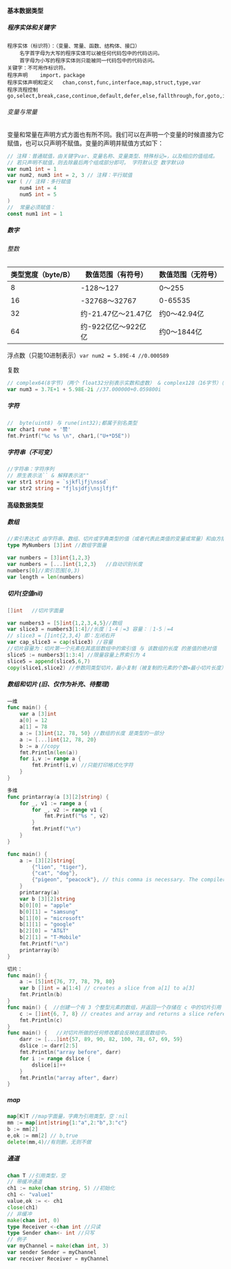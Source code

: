 #### 基本数据类型

##### 程序实体和关键字

```shell
程序实体（标识符）：（变量、常量、函数、结构体、接口）
	名字首字母为大写的程序实体可以被任何代码包中的代码访问。
	首字母为小写的程序实体则只能被同一代码包中的代码访问。
关键字：不可用作标识符。
程序声明	import，package
程序实体声明和定义	chan,const,func,interface,map,struct,type,var
程序流程控制		go,select,break,case,continue,default,defer,else,fallthrough,for,goto,if,range,return,switch
```

###### 变量与常量

变量和常量在声明方式方面也有所不同。我们可以在声明一个变量的时候直接为它赋值，也可以只声明不赋值。变量的声明并赋值方式如下：

```Go
// 注释：普通赋值，由关键字var、变量名称、变量类型、特殊标记=，以及相应的值组成。
// 若只声明不赋值，则去除最后两个组成部分即可。 字符默认空 数字默认0
var num1 int = 1 
var num2, num3 int = 2, 3 // 注释：平行赋值
var ( // 注释：多行赋值
    num4 int = 4
    num5 int = 5
)
//	常量必须赋值：
const num1 int = 1
```

##### 数字

###### 整数

| 类型宽度（byte/B） | 数值范围（有符号）  | 数值范围（无符号） |
| ------------------ | ------------------- | ------------------ |
| 8                  | -128～127           | 0～255             |
| 16                 | -32768～32767       | 0-65535            |
| 32                 | 约-21.47亿～21.47亿 | 约0～42.94亿       |
| 64                 | 约-922亿亿～922亿亿 | 约0～1844亿        |

浮点数（只能10进制表示）`var num2 = 5.89E-4 //0.000589`

复数

```go
// complex64(8字节)（两个 float32分别表示实数和虚数） & complex128（16字节）（两个 float64分别表示实数和虚数）
var num3 = 3.7E+1 + 5.98E-2i //37.000000+0.059800i
```

##### 字符

```go
//	byte(uint8) 与 rune(int32);都属于别名类型
var char1 rune = '赞'
fmt.Printf("%c %s \n", char1,("U+*D5E"))
```

##### 字符串（不可变）

```go
//字符串：字符序列
// 原生表示法`` & 解释表示法""
var str1 string = `sjkfljfj\nssd`
var str2 string = "fjlsjdfj\nsjlfjf"
```

#### 高级数据类型

##### 数组

```go
//索引表达式 由字符串、数组、切片或字典类型的值（或者代表此类值的变量或常量）和由方括号包裹的索引值组成。
type MyNumbers [3]int //数组字面量

var numbers = [3]int{1,2,3}
var numbers = [...]int{1,2,3}	//自动识别长度
numbers[0]//索引范围[0,3)
var length = len(numbers)
```

##### 切片(空值nil)

```go 
[]int	//切片字面量

var numbers3 = [5]int{1,2,3,4,5}//数组
var slice3 = numbers3[1:4]//长度｜1-4｜=3 容量：｜1-5｜=4
// slice3 = []int{2,3,4} 即：左闭右开
var cap_slice3 = cap(slice3) //容量
//切片容量为：切片第一个元素在其底层数组中的索引值 与 该数组的长度 的差值的绝对值
slice5 := numbers3[1:3:4] //限量容量上界索引为 4
slice5 = append(slice5,6,7)
copy(slice1,slice2) //参数同类型切片，最小复制（被复制的元素的个数=最小切片长度），直接修改slice1
```

##### 数组和切片 (旧、仅作为补充、待整理)

```go
一维
func main() {
    var a [3]int
    a[0] = 12
    a[1] = 78
    a := [3]int{12, 78, 50}	//数组的长度 是类型的一部分
    a := [...]int{12, 78, 20}
    b := a //copy
    fmt.Println(len(a))
    for i,v := range a {
        fmt.Printf(i,v) //只能打印格式化字符
    }
}

多维
func printarray(a [3][2]string) {
    for _, v1 := range a {
        for _, v2 := range v1 {
            fmt.Printf("%s ", v2)
        }
        fmt.Printf("\n")
    }
}

func main() {
    a := [3][2]string{
        {"lion", "tiger"},
        {"cat", "dog"},
        {"pigeon", "peacock"}, // this comma is necessary. The compiler will complain if you omit this comma
    }
    printarray(a)
    var b [3][2]string
    b[0][0] = "apple"
    b[0][1] = "samsung"
    b[1][0] = "microsoft"
    b[1][1] = "google"
    b[2][0] = "AT&T"
    b[2][1] = "T-Mobile"
    fmt.Printf("\n")
    printarray(b)
}

切片：
func main() {
    a := [5]int{76, 77, 78, 79, 80}
    var b []int = a[1:4] // creates a slice from a[1] to a[3]
    fmt.Println(b)
}
func main() {  //创建一个有 3 个整型元素的数组，并返回一个存储在 c 中的切片引用
    c := []int{6, 7, 8} // creates and array and returns a slice reference
    fmt.Println(c)
}
func main() {	//对切片所做的任何修改都会反映在底层数组中。
    darr := [...]int{57, 89, 90, 82, 100, 78, 67, 69, 59}
    dslice := darr[2:5]
    fmt.Println("array before", darr)
    for i := range dslice {
        dslice[i]++
    }
    fmt.Println("array after", darr)
}
```

##### map

```go
map[K]T //map字面量，字典为引用类型，空：nil
mm := map[int]string{1:"a",2:"b",3:"c"}
b := mm[2]
e,ok := mm[2] // b,true
delete(mm,4)//有则删，无则不做
```

##### 通道

```go
chan T //引用类型，空
// 带缓冲通道
ch1 := make(chan string, 5) //初始化
ch1 <- "value1"
value,ok := <- ch1
close(ch1)
// 非缓冲
make(chan int, 0)
type Receiver <-chan int //只读
type Sender chan<- int //只写
// 例子
var myChannel = make(chan int, 3)
var sender Sender = myChannel
var receiver Receiver = myChannel  
```

##### 